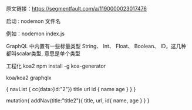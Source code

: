 原文链接：https://segmentfault.com/a/1190000023017476

启动 : nodemon 文件名

例如：nodemon index.js


GraphQL 中内置有一些标量类型 String、 Int、 Float、 Boolean、 ID，这几种都叫scalar类型, 意思是单个类型

工程化 koa2 
 npm install -g koa-generator 
 
 koa/koa2 graphqlx 
 
 {
    navList {
         cc(data:{id:"2"})
         title
         url
         id {
           name
           age
         }
    }
}

mutation{
  addNav(title:"title2"){
    title,
    url,
    id{
      name,
      age
    }
  }
}
